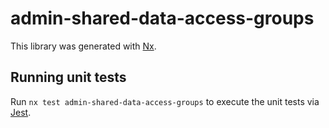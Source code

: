 # admin-shared-data-access-groups

This library was generated with [Nx](https://nx.dev).

## Running unit tests

Run `nx test admin-shared-data-access-groups` to execute the unit tests via [Jest](https://jestjs.io).

